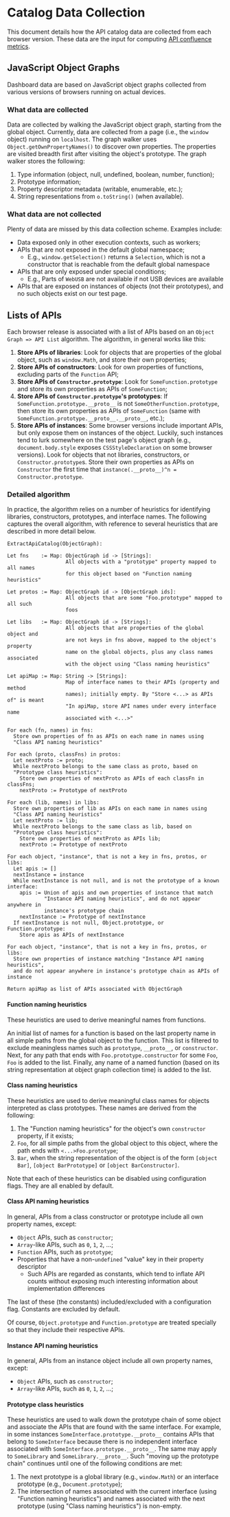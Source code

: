 # Catalog Data Collection

This document details how the API catalog data are collected from each browser
version. These data are the input for computing [API confluence
metrics](/README.md#the-metrics).

## JavaScript Object Graphs

Dashboard data are based on JavaScript object graphs collected from various
versions of browsers running on actual devices.

### What data are collected

Data are collected by walking the JavaScript object graph, starting from the
global object. Currently, data are collected from a page (i.e., the `window`
object) running on `localhost`. The graph walker uses
`Object.getOwnPropertyNames()` to discover own properties. The properties are
visited breadth first after visiting the object's prototype. The graph walker
stores the following:

1. Type information (object, null, undefined, boolean, number, function);
2. Prototype information;
3. Property descriptor metadata (writable, enumerable, etc.);
4. String representations from `o.toString()` (when available).

### What data are not collected

Plenty of data are missed by this data collection scheme. Examples include:

- Data exposed only in other execution contexts, such as workers;
- APIs that are not exposed in the default global namespace;
  - E.g., `window.getSelection()` returns a `Selection`, which is not a
    constructor that is reachable from the default global namespace
- APIs that are only exposed under special conditions;
  - E.g., Parts of `WebUSB` are not available if not USB devices are available
- APIs that are exposed on instances of objects (not their prototypes), and no
  such objects exist on our test page.

## Lists of APIs

Each browser release is associated with a list of APIs based on an
`Object Graph => API List` algorithm. The algorithm, in general works like this:

1. **Store APIs of libraries**: Look for objects that are properties of the
   global object, such as `window.Math`, and store their own properties;
2. **Store APIs of constructors**: Look for own properties of functions,
   excluding parts of the `Function` API;
3. **Store APIs of `Constructor.prototype`**: Look for `SomeFunction.prototype`
   and store its own properties as APIs of `SomeFunction`;
4. **Store APIs of `Constructor.prototype`'s prototypes**: If
    `SomeFunction.prototype.__proto__` is not `SomeOtherFunction.prototype`,
    then store its own properties as APIs of `SomeFunction` (same with
    `SomeFunction.prototype.__proto__.__proto__`, etc.);
4. **Store APIs of instances**: Some browser versions include important APIs,
   but only expose them on instances of the object. Luckily, such instances tend
   to lurk somewhere on the test page's object graph (e.g.,
   `document.body.style` exposes `CSSStyleDeclaration` on some browser
   versions). Look for objects that not libraries, constructors, or
   `Constructor.prototype`s. Store their own properties as APIs on `Constructor`
   the first time that `instance(.__proto__)^n = Constructor.prototype`.

### Detailed algorithm

In practice, the algorithm relies on a number of heuristics for identifying
libraries, constructors, prototypes, and interface names. The following captures
the overall algorithm, with reference to several heuristics that are described
in more detail below.

```
ExtractApiCatalog(ObjectGraph):

Let fns    := Map: ObjectGraph id -> [Strings]:
                   All objects with a "prototype" property mapped to all names
                   for this object based on "Function naming heuristics"

Let protos := Map: ObjectGraph id -> [ObjectGraph ids]:
                   All objects that are some "Foo.prototype" mapped to all such
                   foos

Let libs   := Map: ObjectGraph id -> [Strings]:
                   All objects that are properties of the global object and
                   are not keys in fns above, mapped to the object's property
                   name on the global objects, plus any class names associated
                   with the object using "Class naming heuristics"

Let apiMap := Map: String -> [Strings]:
                   Map of interface names to their APIs (property and method
                   names); initially empty. By "Store <...> as APIs of" is meant
                   "In apiMap, store API names under every interface name
                   associated with <...>"

For each (fn, names) in fns:
  Store own properties of fn as APIs on each name in names using
  "Class API naming heuristics"

For each (proto, classFns) in protos:
  Let nextProto := proto;
  While nextProto belongs to the same class as proto, based on
  "Prototype class heuristics":
    Store own properties of nextProto as APIs of each classFn in classFns;
    nextProto := Prototype of nextProto

For each (lib, names) in libs:
  Store own properties of lib as APIs on each name in names using
  "Class API naming heuristics"
  Let nextProto := lib;
  While nextProto belongs to the same class as lib, based on
  "Prototype class heuristics":
    Store own properties of nextProto as APIs lib;
    nextProto := Prototype of nextProto

For each object, "instance", that is not a key in fns, protos, or libs:
  Let apis := []
  nextInstance = instance
  While nextInstance is not null, and is not the prototype of a known interface:
    apis := Union of apis and own properties of instance that match
            "Instance API naming heuristics", and do not appear anywhere in
            instance's prototype chain
    nextInstance := Prototype of nextInstance
  If nextInstance is not null, Object.prototype, or Function.prototype:
    Store apis as APIs of nextInstance

For each object, "instance", that is not a key in fns, protos, or libs:
  Store own properties of instance matching "Instance API naming heuristics",
  and do not appear anywhere in instance's prototype chain as APIs of instance

Return apiMap as list of APIs associated with ObjectGraph
```

#### Function naming heuristics

These heuristics are used to derive meaningful names from functions.

An initial list of names for a function is based on the last property name in
all simple paths from the global object to the function. This list is filtered
to exclude meaningless names such as `prototype`, `__proto__`, or
`constructor`. Next, for any path that ends with `Foo.prototype.constructor` for
some `Foo`, `Foo` is added to the list. Finally, any name of a named function
(based on its string representation at object graph collection time) is added to
the list.

#### Class naming heuristics

These heuristics are used to derive meaningful class names for objects
interpreted as class prototypes. These names are derived from the following:

1. The "Function naming heuristics" for the object's own `constructor` property,
   if it exists;
2. `Foo`, for all simple paths from the global object to this object, where the
   path ends with `<...>Foo.prototype`;
3. `Bar`, when the string representation of the object is of the form
   `[object Bar]`, `[object BarPrototype]` or `[object BarConstructor]`.

Note that each of these heuristics can be disabled using configuration
flags. They are all enabled by default.

#### Class API naming heuristics

In general, APIs from a class constructor or prototype include all own property
names, except:

- `Object` APIs, such as `constructor`;
- `Array`-like APIs, such as `0`, `1`, `2`, ...;
- `Function` APIs, such as `prototype`;
- Properties that have a non-`undefined` "value" key in their property
  descriptor
  - Such APIs are regarded as constants, which tend to inflate API counts
    without exposing much interesting information about implementation
    differences

The last of these (the constants) included/excluded with a configuration
flag. Constants are excluded by default.

Of course, `Object.prototype` and `Function.prototype` are treated specially so
that they include their respective APIs.

#### Instance API naming heuristics

In general, APIs from an instance object include all own property names, except:

- `Object` APIs, such as `constructor`;
- `Array`-like APIs, such as `0`, `1`, `2`, ...;

#### Prototype class heuristics

These heuristics are used to walk down the prototype chain of some object and
associate the APIs that are found with the same interface. For example, in some
instances `SomeInterface.prototype.__proto__` contains APIs that belong to
`SomeInterface` because there is no independent interface associated with
`SomeInterface.prototype.__proto__`. The same may apply to `SomeLibrary` and
`SomeLibrary.__proto__`. Such "moving up the prototype chain" continues until
one of the following conditions are met:

1. The next prototype is a global library (e.g., `window.Math`) or an interface
   prototype (e.g., `Document.prototype`);
2. The intersection of names associated with the current interface (using
   "Function naming heuristics") and names associated with the next prototype
   (using "Class naming heuristics") is non-empty.
